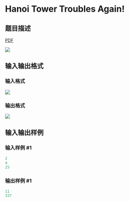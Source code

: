 # Hanoi Tower Troubles Again!

## 题目描述

[problemUrl]: https://uva.onlinejudge.org/index.php?option=com_onlinejudge&Itemid=8&category=14&page=show_problem&problem=1217

[PDF](https://uva.onlinejudge.org/external/102/p10276.pdf)

![](https://cdn.luogu.com.cn/upload/vjudge_pic/UVA10276/c46d8f66a84ce818d5498e712c7857909ab4c74c.png)

## 输入输出格式

### 输入格式

![](https://cdn.luogu.com.cn/upload/vjudge_pic/UVA10276/fd941872321d60ee69afa90fa0af46aa5504ebc4.png)

### 输出格式

![](https://cdn.luogu.com.cn/upload/vjudge_pic/UVA10276/e68823727fc198d2b7c7ca2e0bcf473f43b0cf4a.png)

## 输入输出样例

### 输入样例 #1

```cpp
2
4
25
```


### 输出样例 #1

```cpp
11
337
```


